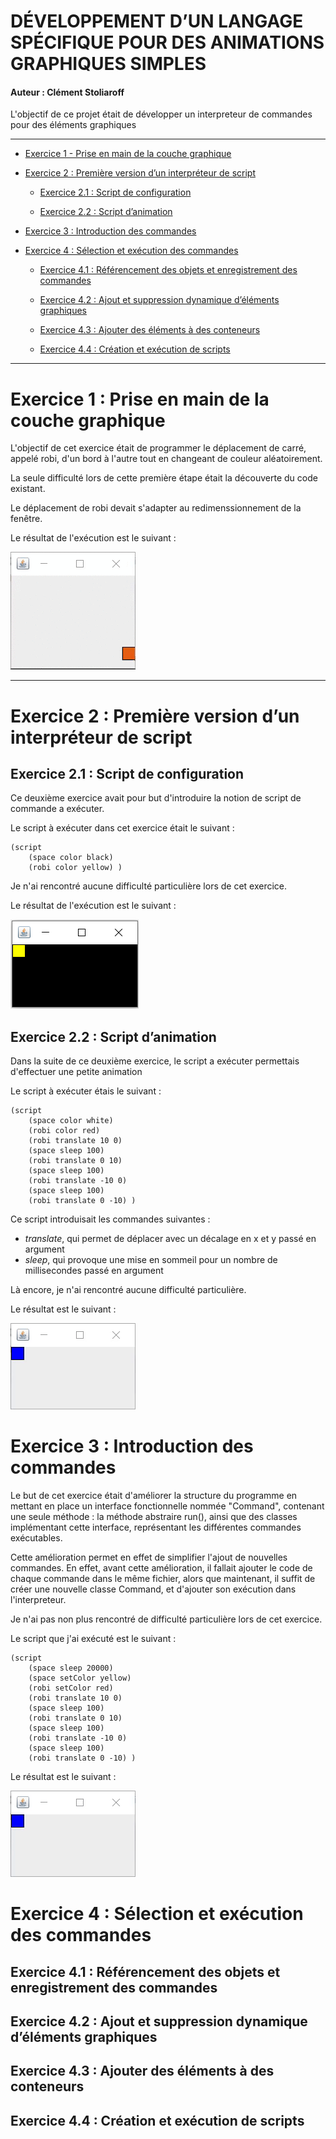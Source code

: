 # DÉVELOPPEMENT D’UN LANGAGE SPÉCIFIQUE POUR DES ANIMATIONS GRAPHIQUES SIMPLES

#### Auteur : Clément Stoliaroff

L'objectif de ce projet était de développer un interpreteur de commandes pour des éléments graphiques

--------

* [Exercice 1 - Prise en main de la couche graphique](#exercice-1--prise-en-main-de-la-couche-graphique)

* [Exercice 2 : Première version d’un interpréteur de script](#exercice-2--Première-version-dun-interpréteur-de-script)

  * [Exercice 2.1 : Script de configuration](#exercice-21--script-de-configuration)
  
  * [Exercice 2.2 : Script d’animation](#exercice-22--script-danimation)

* [Exercice 3 : Introduction des commandes](#exercice-3--introduction-des-commandes)

* [Exercice 4 : Sélection et exécution des commandes](#exercice-4--sélection-et-exécution-des-commandes)

	* [Exercice 4.1 : Référencement des objets et enregistrement des commandes](#exercice-41--référencement-des-objets-et-enregistrement-des-commandes)
	
	* [Exercice 4.2 :  Ajout et suppression dynamique d’éléments graphiques](#exercice-42--ajout-et-suppression-dynamique-déléments-graphiques)

	* [Exercice 4.3 : Ajouter des éléments à des conteneurs]()
	
	* [Exercice 4.4 : Création et exécution de scripts]()
----------------

# Exercice 1 : Prise en main de la couche graphique

L'objectif de cet exercice était de programmer le déplacement de carré, appelé robi, d'un bord à l'autre tout en changeant de couleur aléatoirement.

La seule difficulté lors de cette première étape était la découverte du code existant.

Le déplacement de robi devait s'adapter au redimenssionnement de la fenêtre.

Le résultat de l'exécution est le suivant :

![Exécution de l'exercice 1](/exercice_1.gif)

----------------

# Exercice 2 : Première version d’un interpréteur de script

## Exercice 2.1 : Script de configuration

Ce deuxième exercice avait pour but d'introduire la notion de script de commande a exécuter.

Le script à exécuter dans cet exercice était le suivant :

```
(script
	(space color black)
	(robi color yellow) )
```

Je n'ai rencontré aucune difficulté particulière lors de cet exercice.

Le résultat de l'exécution est le suivant :

![Exécution de l'exercice 2.1](/exercice_2_1.PNG)

## Exercice 2.2 : Script d’animation

Dans la suite de ce deuxième exercice, le script a exécuter permettais d'effectuer une petite animation

Le script à exécuter étais le suivant :

```
(script
	(space color white)
	(robi color red)
	(robi translate 10 0)
	(space sleep 100)
	(robi translate 0 10)
	(space sleep 100)
	(robi translate -10 0)
	(space sleep 100)
	(robi translate 0 -10) )
```

Ce script introduisait les commandes suivantes :

* *translate*, qui permet de déplacer avec un décalage en x et y passé en argument
* *sleep*, qui provoque une mise en sommeil pour un nombre de millisecondes passé en argument

Là encore, je n'ai rencontré aucune difficulté particulière.

Le résultat est le suivant :

![Exécution de l'exercice 2.2](/exercice_2_2.gif)

# Exercice 3 : Introduction des commandes

Le but de cet exercice était d'améliorer la structure du programme en mettant en place un interface fonctionnelle nommée "Command", contenant une seule méthode : la méthode abstraire run(), ainsi que des classes implémentant cette interface, représentant les différentes commandes exécutables.

Cette amélioration permet en effet de simplifier l'ajout de nouvelles commandes. En effet, avant cette amélioration, il fallait ajouter le code de chaque commande dans le même fichier, alors que maintenant, il suffit de créer une nouvelle classe Command, et d'ajouter son exécution dans l'interpreteur.

Je n'ai pas non plus rencontré de difficulté particulière lors de cet exercice.

Le script que j'ai exécuté est le suivant :

```
(script
	(space sleep 20000)
	(space setColor yellow)
	(robi setColor red)
	(robi translate 10 0)
	(space sleep 100)
	(robi translate 0 10)
	(space sleep 100)
	(robi translate -10 0)
	(space sleep 100)
	(robi translate 0 -10) )
```

Le résultat est le suivant :

![Exécution de l'exercice 3](/exercice_3.gif)

# Exercice 4 : Sélection et exécution des commandes

## Exercice 4.1 : Référencement des objets et enregistrement des commandes

## Exercice 4.2 : Ajout et suppression dynamique d’éléments graphiques

## Exercice 4.3 : Ajouter des éléments à des conteneurs

## Exercice 4.4 : Création et exécution de scripts
